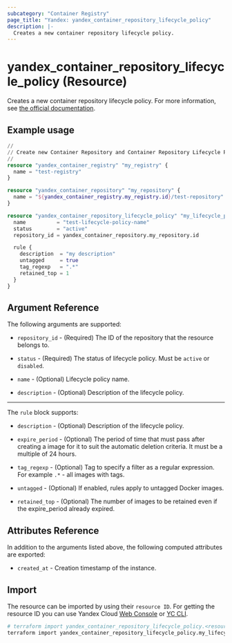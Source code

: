 ```yaml
---
subcategory: "Container Registry"
page_title: "Yandex: yandex_container_repository_lifecycle_policy"
description: |-
  Creates a new container repository lifecycle policy.
---
```


# yandex_container_repository_lifecycle_policy (Resource)

Creates a new container repository lifecycle policy. For more information, see [the official documentation](https://yandex.cloud/docs/container-registry/concepts/lifecycle-policy).

## Example usage

```terraform
//
// Create new Container Repository and Container Repository Lifecycle Policy for it.
//
resource "yandex_container_registry" "my_registry" {
  name = "test-registry"
}

resource "yandex_container_repository" "my_repository" {
  name = "${yandex_container_registry.my_registry.id}/test-repository"
}

resource "yandex_container_repository_lifecycle_policy" "my_lifecycle_policy" {
  name          = "test-lifecycle-policy-name"
  status        = "active"
  repository_id = yandex_container_repository.my_repository.id

  rule {
    description  = "my description"
    untagged     = true
    tag_regexp   = ".*"
    retained_top = 1
  }
}
```

## Argument Reference

The following arguments are supported:

* `repository_id` - (Required) The ID of the repository that the resource belongs to.

* `status` - (Required) The status of lifecycle policy. Must be `active` or `disabled`.

* `name` - (Optional) Lifecycle policy name.

* `description` - (Optional) Description of the lifecycle policy.

---

The `rule` block supports:

* `description` - (Optional) Description of the lifecycle policy.

* `expire_period` - (Optional) The period of time that must pass after creating a image for it to suit the automatic deletion criteria. It must be a multiple of 24 hours.

* `tag_regexp` - (Optional) Tag to specify a filter as a regular expression. For example `.*` - all images with tags.

* `untagged` - (Optional) If enabled, rules apply to untagged Docker images.

* `retained_top` - (Optional) The number of images to be retained even if the expire_period already expired.

## Attributes Reference

In addition to the arguments listed above, the following computed attributes are exported:

* `created_at` - Creation timestamp of the instance.

## Import

The resource can be imported by using their `resource ID`. For getting the resource ID you can use Yandex Cloud [Web Console](https://console.yandex.cloud) or [YC CLI](https://yandex.cloud/docs/cli/quickstart).

```bash
# terraform import yandex_container_repository_lifecycle_policy.<resource Name> <resource Id>
terraform import yandex_container_repository_lifecycle_policy.my_lifecycle_policy ...
```

